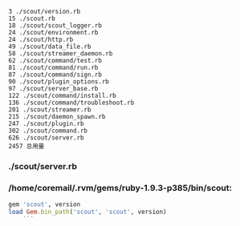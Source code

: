 
    3 ./scout/version.rb
    15 ./scout.rb
    18 ./scout/scout_logger.rb
    24 ./scout/environment.rb
    24 ./scout/http.rb
    49 ./scout/data_file.rb
    58 ./scout/streamer_daemon.rb
    62 ./scout/command/test.rb
    81 ./scout/command/run.rb
    87 ./scout/command/sign.rb
    90 ./scout/plugin_options.rb
    97 ./scout/server_base.rb
    122 ./scout/command/install.rb
    136 ./scout/command/troubleshoot.rb
    201 ./scout/streamer.rb
    215 ./scout/daemon_spawn.rb
    247 ./scout/plugin.rb
    302 ./scout/command.rb
    626 ./scout/server.rb
    2457 总用量

### ./scout/server.rb

### /home/coremail/.rvm/gems/ruby-1.9.3-p385/bin/scout: 

```ruby
gem 'scout', version
load Gem.bin_path('scout', 'scout', version)
    ```
